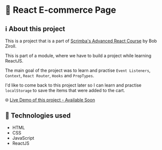 # 🛒 React E-commerce Page

## ℹ️ About this project

This is a project that is a part of [Scrimba's Advanced React Course](https://scrimba.com/learn/react) by Bob Ziroll.

This is part of a module, where we have to build a project while learning ReactJS.

The main goal of the project was to learn and practise `Event Listeners`, `Context`, `React Router`, `Hooks` and `PropTypes`.

I'd like to come back to this project later so I can learn and practise `localStorage` to save the items that were added to the cart.

🌐 [Live Demo of this project - Available Soon]()

## 🧰 Technologies used

- HTML
- CSS
- JavaScript
- ReactJS
